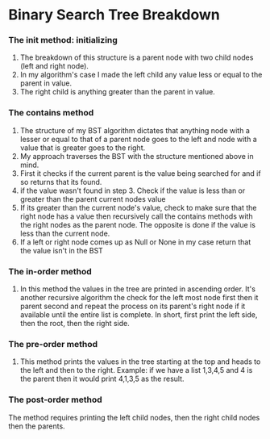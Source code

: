 # Binary Search Tree Breakdown

### The init method: initializing<br>
1. The breakdown of this structure is a parent node with two child nodes (left and right node).
2. In my algorithm's case I made the left child any value less or equal to the parent in value.
3. The right child is anything greater than the parent in value.

### The contains method<br>
1. The structure of my BST algorithm dictates that anything node with a lesser or equal to that of a parent node goes to
the left and node with a value that is greater goes to the right.
2. My approach traverses the BST with the structure mentioned above in mind.
3. First it checks if the current parent is the value being searched for and if so returns that its found.
4. if the value wasn't found in step 3. Check if the value is less than or greater than the parent current nodes value
5. If its greater than the current node's value, check to make sure that the right node has a value then recursively 
call the contains methods with the right nodes as the parent node. The opposite is done if the value is less than the 
current node. 
6. If a left or right node comes up as Null or None in my case return that the value isn't in the BST

### The in-order method
1. In this method the values in the tree are printed in ascending order.  It's another recursive algorithm the check for
the left most node first then it parent second and repeat the process on its parent's right node if it available until the 
entire list is complete. In short, first print the left side, then the root, then the right side.

### The pre-order method
1. This method prints the values in the tree starting at the top and heads to the left and then to the right. Example:
if we have a list 1,3,4,5 and 4 is the parent then it would print 4,1,3,5 as the result.

### The post-order method
The method requires printing the left child nodes, then the right child nodes then the parents. 




 
